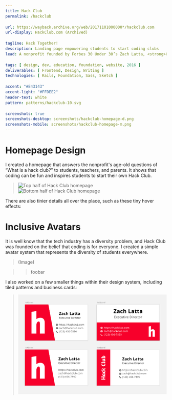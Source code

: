 ```yaml
---
title: Hack Club
permalink: /hackclub

url: https://wayback.archive.org/web/20171101000000*/hackclub.com
url-display: HackClub.com (Archived)

tagline: Hack Together!
description: Landing page empowering students to start coding clubs
lead: A nonprofit founded by Forbes 30 Under 30’s Zach Latta, <strong>Hack Club</strong> brings student-led coding clubs to high schools across the world. I worked with Hack Club to create a new homepage and design system that demonstrates how coding is for everyone.

tags: [ design, dev, education, foundation, website, 2016 ]
deliverables: [ Frontend, Design, Writing ]
technologies: [ Rails, Foundation, Sass, Sketch ]

accent: "#E43143"
accent-light: "#FFDEE2"
header-text: white
pattern: patterns/hackclub-10.svg

screenshots: true
screenshots-desktop: screenshots/hackclub-homepage-d.png
screenshots-mobile: screenshots/hackclub-homepage-m.png
---
```


# Homepage Design

I created a homepage that answers the nonprofit's age-old questions of “What is a hack club?” to students, teachers, and parents. It shows that coding can be fun and inspires students to start their own Hack Club.

<blockquote class="accent-light-bg">
	<row>
		<column><img src="{{ site.baseurl }}/media/work/hackclub/homepage-top.png" alt="Top half of Hack Club homepage"></column>
		<column><img src="{{ site.baseurl }}/media/work/hackclub/homepage-bottom.png" alt="Bottom half of Hack Club homepage"></column>
	</row>
</blockquote>

There are also tinier details all over the place, such as these tiny hover effects:

# Inclusive Avatars

It is well know that the tech industry has a diversity problem, and Hack Club was founded on the belief that coding is for everyone. I created a simple avatar system that represents the diversity of students everywhere.

> (Image)

> > foobar

I also worked on a few smaller things within their design system, including tiled patterns and business cards:

> ![Business cards](/media/work/hackclub/beeswax.png)
